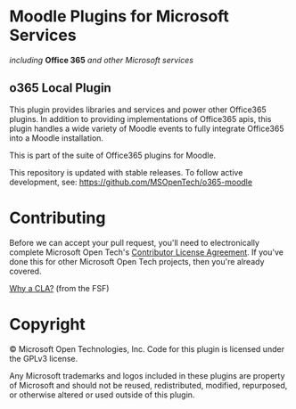 # Moodle Plugins for Microsoft Services
*including* **Office 365** *and other Microsoft services*

## o365 Local Plugin

This plugin provides libraries and services and power other Office365 plugins. In addition to providing implementations of Office365 apis, this plugin handles a wide variety of Moodle events to fully integrate Office365 into a Moodle installation.

This is part of the suite of Office365 plugins for Moodle.

This repository is updated with stable releases. To follow active development, see: https://github.com/MSOpenTech/o365-moodle

# Contributing

Before we can accept your pull request, you'll need to electronically complete Microsoft Open Tech's [Contributor License Agreement](https://cla.msopentech.com/). If you've done this for other Microsoft Open Tech projects, then you're already covered.

[Why a CLA?](https://www.gnu.org/licenses/why-assign.html) (from the FSF)

# Copyright

&copy; Microsoft Open Technologies, Inc.  Code for this plugin is licensed under the GPLv3 license.

Any Microsoft trademarks and logos included in these plugins are property of Microsoft and should not be reused, redistributed, modified, repurposed, or otherwise altered or used outside of this plugin.